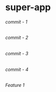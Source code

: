 # super-app
###### commit - 1
###### commit - 2
###### commit - 3
###### commit - 4
###### Feature 1
